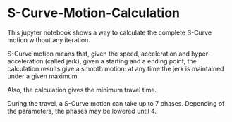# S-Curve-Motion-Calculation
This jupyter notebook shows a way to calculate the complete S-Curve motion without any iteration.

S-Curve motion means that, given the speed, acceleration and hyper-acceleration (called jerk), given a starting and a ending point, the calculation results give a smooth motion: at any time the jerk is maintained under a given maximum.

Also, the calculation gives the minimum travel time.

During the travel, a S-Curve motion can take up to 7 phases. Depending of the parameters, the phases may be lowered until 4.
